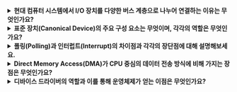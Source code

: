 <details>
  <summary><strong>현대 컴퓨터 시스템에서 I/O 장치를 다양한 버스 계층으로 나누어 연결하는 이유는 무엇인가요?</strong></summary>

  I/O 장치를 다양한 버스 계층으로 나누는 이유는 성능과 비용의 균형을 맞추기 위해서입니다.  
  고속의 메모리 버스는 장치와 CPU 사이에서 높은 데이터 전송 속도를 제공하지만, 비용이 비싸고 길이가 제한적입니다.  
  따라서, 고성능 장치(예: 그래픽 카드)는 CPU와 가까운 고속 버스(PCI 또는 PCIe)에 연결하고, 저속 장치(예: 마우스, 디스크)는 저속 주변장치 버스(SATA, USB)에 연결합니다.
  이렇게 함으로써 고속 장치의 성능을 최대화하면서 비용을 절감할 수 있습니다.
</details>

<details>
  <summary><strong>표준 장치(Canonical Device)의 주요 구성 요소는 무엇이며, 각각의 역할은 무엇인가요?</strong></summary>

   표준 장치는 인터페이스와 내부 구조라는 두 가지 주요 구성 요소로 이루어져 있습니다.  
   인터페이스는 장치가 시스템 소프트웨어와 상호작용하는 수단을 제공하며, 상태(Status), 명령(Command), 데이터(Data) 레지스터로 구성됩니다.  
   내부 구조는 장치의 실제 동작과 관련된 하드웨어를 포함하며, 장치 고유의 동작을 처리하는 펌웨어나 특수화된 하드웨어가 있을 수 있습니다.  
   이러한 구조는 운영체제가 장치를 추상화하여 제어할 수 있도록 돕습니다.
</details>

<details>
  <summary><strong>폴링(Polling)과 인터럽트(Interrupt)의 차이점과 각각의 장단점에 대해 설명해보세요.</strong></summary>

  폴링은 CPU가 장치의 상태를 지속적으로 확인하여 작업 완료 여부를 확인하는 방식입니다.  
  반면, 인터럽트는 장치가 작업 완료 시 CPU에 신호를 보내 작업 완료를 알립니다.  
  폴링은 구현이 단순하고 빠른 작업에서 효율적이지만, CPU 자원을 낭비하기 쉽습니다.  
  반대로, 인터럽트는 CPU가 다른 작업을 수행할 수 있도록 해 효율적이지만, 처리 오버헤드와 컨텍스트 스위칭 비용이 발생합니다.  
  빠른 장치에서는 폴링이, 느린 장치에서는 인터럽트가 더 적합합니다.
</details>

<details>
  <summary><strong>Direct Memory Access(DMA)가 CPU 중심의 데이터 전송 방식에 비해 가지는 장점은 무엇인가요?</strong></summary>

  DMA는 CPU의 개입 없이 메모리와 장치 간 데이터를 직접 전송할 수 있는 방식입니다.  
  이를 통해 CPU는 데이터 전송과 같은 단순 작업에서 벗어나 다른 중요한 작업을 수행할 수 있습니다.  
  또한, 대량의 데이터를 전송할 때 효율적이며, CPU가 병목현상이 되는 것을 방지하여 시스템 전체 성능을 향상시킬 수 있습니다.
  </details>

<details>
  <summary><strong>디바이스 드라이버의 역할과 이를 통해 운영체제가 얻는 이점은 무엇인가요?</strong></summary>

  디바이스 드라이버는 운영체제와 하드웨어 장치 간의 중간 역할을 수행하는 소프트웨어입니다.  
  이를 통해 운영체제는 장치의 세부 구현을 알지 않고도 통일된 인터페이스로 다양한 장치를 제어할 수 있습니다.  
  이로 인해 운영체제는 장치 독립성을 확보할 수 있으며, 새로운 장치가 추가되더라도 해당 장치에 맞는 드라이버만 제공되면 기존 시스템과 쉽게 통합될 수 있습니다.
  </details>